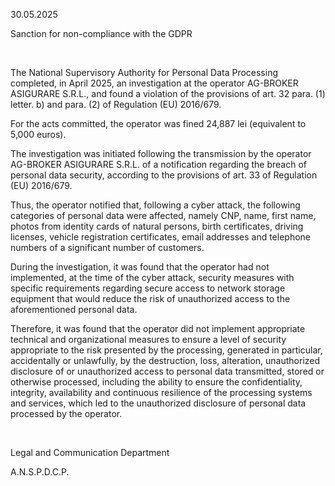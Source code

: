 30.05.2025

Sanction for non-compliance with the GDPR

 

The National Supervisory Authority for Personal Data Processing completed, in April 2025, an investigation at the operator AG-BROKER ASIGURARE S.R.L., and found a violation of the provisions of art. 32 para. (1) letter. b) and para. (2) of Regulation (EU) 2016/679.

For the acts committed, the operator was fined 24,887 lei (equivalent to 5,000 euros).

The investigation was initiated following the transmission by the operator AG-BROKER ASIGURARE S.R.L. of a notification regarding the breach of personal data security, according to the provisions of art. 33 of Regulation (EU) 2016/679.

Thus, the operator notified that, following a cyber attack, the following categories of personal data were affected, namely CNP, name, first name, photos from identity cards of natural persons, birth certificates, driving licenses, vehicle registration certificates, email addresses and telephone numbers of a significant number of customers.

During the investigation, it was found that the operator had not implemented, at the time of the cyber attack, security measures with specific requirements regarding secure access to network storage equipment that would reduce the risk of unauthorized access to the aforementioned personal data.

Therefore, it was found that the operator did not implement appropriate technical and organizational measures to ensure a level of security appropriate to the risk presented by the processing, generated in particular, accidentally or unlawfully, by the destruction, loss, alteration, unauthorized disclosure of or unauthorized access to personal data transmitted, stored or otherwise processed, including the ability to ensure the confidentiality, integrity, availability and continuous resilience of the processing systems and services, which led to the unauthorized disclosure of personal data processed by the operator.

 

Legal and Communication Department

A.N.S.P.D.C.P.
